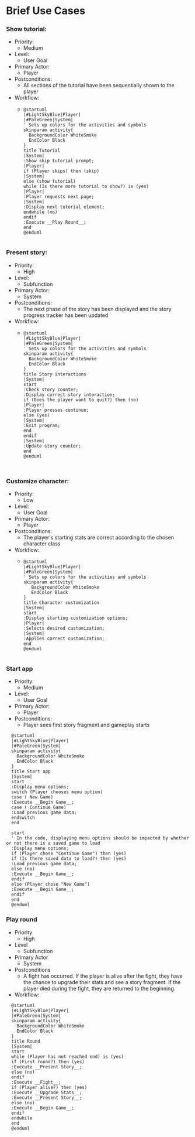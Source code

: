 # Brief Use Cases

### Show tutorial:
- Priority:
  - Medium
- Level: 
  - User Goal
- Primary Actor:
  - Player
- Postconditions:
  - All sections of the tutorial have been sequentially shown to the player
- Workflow:
  - ```plantuml
    @startuml
    |#LightSkyBlue|Player|
    |#PaleGreen|System|
    ' Sets up colors for the activities and symbols
    skinparam activity{
      BackgroundColor WhiteSmoke
      EndColor Black
    } 
    title Tutorial
    |System|
    :Show skip tutorial prompt;
    |Player|
    if (Player skips) then (skip)
    |System|
    else (show tutorial)
    while (Is there more tutorial to show?) is (yes)
    |Player|
    :Player requests next page;
    |System|
    :Display next tutorial element;
    endwhile (no)
    endif
    :Execute __Play Round__;
    end
    @enduml
    

### Present story:
- Priority:
  - High
- Level: 
  - Subfunction
- Primary Actor:
  - System
- Postconditions:
  - The next phase of the story has been displayed and the story progress tracker has been updated
- Workflow:
  - ```plantuml
    @startuml
    |#LightSkyBlue|Player|
    |#PaleGreen|System|
    ' Sets up colors for the activities and symbols
    skinparam activity{
      BackgroundColor WhiteSmoke
      EndColor Black
    }
    title Story interactions
    |System|
    start
    :Check story counter;
    :Display correct story interaction;
    if (Does the player want to quit?) then (no)
    |Player|
    :Player presses continue;
    else (yes)
    |System|
    :Exit program;
    end
    endif
    |System|
    :Update story counter;
    end
    @enduml
    
    

### Customize character:
- Priority:
  - Low
- Level:
  - User Goal
- Primary Actor:
  - Player
- Postconditions:
  - The player's starting stats are correct according to the chosen character class
- Workflow:
  - ```plantuml
    @startuml
    |#LightSkyBlue|Player|
    |#PaleGreen|System|
    ' Sets up colors for the activities and symbols
    skinparam activity{
       BackgroundColor WhiteSmoke
       EndColor Black
    }
    title Character customization
    |System|
    start
    :Display starting customization options;
    |Player|
    :Selects desired customization;
    |System|
    :Applies correct customization;
    end
    @enduml
    

### Start app
- Priority:
  - Medium
- Level:
  - User Goal
- Primary Actor:
  - Player
- Postconditions:
  - Player sees first story fragment and gameplay starts
```plantuml
  @startuml 
  |#LightSkyBlue|Player|
  |#PaleGreen|System|
  skinparam activity{
    BackgroundColor WhiteSmoke
    EndColor Black
  }
  title Start app
  |System|
  start
  :Display menu options;
  switch (Player chooses menu option)
  case ( New Game)
  :Execute __Begin Game__;
  case ( Continue Game)
  :Load previous game data;
  endswitch
  end
  
  start
  ' In the code, displaying menu options should be impacted by whether or not there is a saved game to load
  :Display menu options;
  if (Player chose "Continue Game") then (yes)
  if (Is there saved data to load?) then (yes)
  :Load previous game data;
  else (no)
  :Execute __Begin Game__;
  endif
  else (Player chose "New Game")
  :Execute __Begin Game__;
  endif
  end
  @enduml
  ```

### Play round
- Priority
  - High
- Level
  - Subfunction
- Primary Actor
  - System
- Postconditions
  - A fight has occurred. If the player is alive after the fight, they have the chance to upgrade their stats and see a story fragment. If the player died during the fight, they are returned to the beginning.
- Workflow:
```plantuml
  @startuml
  |#LightSkyBlue|Player|
  |#PaleGreen|System|
  skinparam activity{
    BackgroundColor WhiteSmoke
    EndColor Black
  }
  title Round
  |System|
  start
  while (Player has not reached end) is (yes)
  if (First round?) then (yes)
  :Execute __Present Story__;
  else (no)
  endif
  :Execute __Fight__;
  if (Player alive?) then (yes)
  :Execute __Upgrade Stats__;
  :Execute __Present Story__;
  else (no)
  :Execute __Begin Game__;
  endif
  endwhile
  end
  @enduml
```

